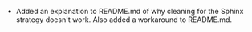 - Added an explanation to README.md of why cleaning for the Sphinx strategy doesn't work. Also added a workaround to README.md.